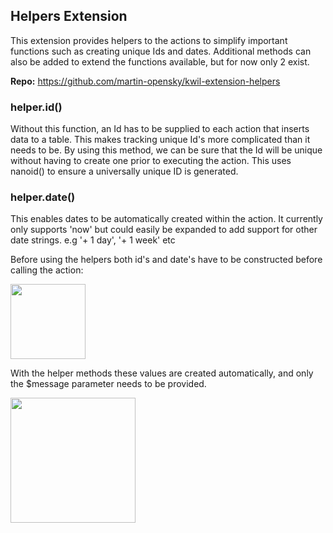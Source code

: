 ## Helpers Extension

This extension provides helpers to the actions to simplify important functions such as creating unique Ids and dates. Additional methods can also be added to extend the functions available, but for now only 2 exist.

**Repo:** https://github.com/martin-opensky/kwil-extension-helpers

### helper.id()

Without this function, an Id has to be supplied to each action that inserts data to a table. This makes tracking unique Id's more complicated than it needs to be. By using this method, we can be sure that the Id will be unique without having to create one prior to executing the action. This uses nanoid() to ensure a universally unique ID is generated.

### helper.date()

This enables dates to be automatically created within the action. It currently only supports 'now' but could easily be expanded to add support for other date strings. e.g '+ 1 day', '+ 1 week' etc

Before using the helpers both id's and date's have to be constructed before calling the action:

<div style="display: flex; justify-content: space-between;">
<img src="https://lets.embrace.community/arweave-hack/helper-before.png" style="height: 120px;" />
</div>

With the helper methods these values are created automatically, and only the $message parameter needs to be provided.

<div style="display: flex; justify-content: space-between;">
<img src="https://lets.embrace.community/arweave-hack/helper-after.png" style="height: 200px;" />
</div>
